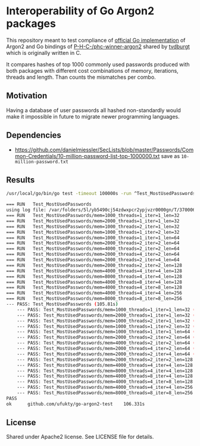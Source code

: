 # Interoperability of Go Argon2 packages

This repository meant to test compliance of [official Go implementation](https://pkg.go.dev/golang.org/x/crypto/argon2) of Argon2 and Go bindings of [P-H-C-/phc-winner-argon2](https://github.com/P-H-C/phc-winner-argon2) shared by [tvdburgt](<(https://pkg.go.dev/github.com/tvdburgt/go-argon2)>) which is originally written in C.

It compares hashes of top 1000 commonly used passwords produced with both packages with different cost combinations of memory, iterations, threads and length. Than counts the mismatches per combo.

## Motivation

Having a database of user passwords all hashed non-standardly would make it impossible in future to migrate newer programming languages.

## Dependencies

-   https://github.com/danielmiessler/SecLists/blob/master/Passwords/Common-Credentials/10-million-password-list-top-1000000.txt save as `10-million-password.txt`

## Results

```sh
/usr/local/go/bin/go test -timeout 100000s -run ^Test_MostUsedPasswords$ github.com/ufukty/go-argon2-test -v -count=1

=== RUN   Test_MostUsedPasswords
using log file: /var/folders/5l/yb5490cj54zdwxpcr2ypjvzr0000gn/T/3700066352
=== RUN   Test_MostUsedPasswords/mem=1000_threads=1_iter=1_len=32
=== RUN   Test_MostUsedPasswords/mem=2000_threads=1_iter=1_len=32
=== RUN   Test_MostUsedPasswords/mem=1000_threads=2_iter=1_len=32
=== RUN   Test_MostUsedPasswords/mem=1000_threads=1_iter=2_len=32
=== RUN   Test_MostUsedPasswords/mem=1000_threads=1_iter=1_len=64
=== RUN   Test_MostUsedPasswords/mem=2000_threads=2_iter=2_len=64
=== RUN   Test_MostUsedPasswords/mem=4000_threads=2_iter=2_len=64
=== RUN   Test_MostUsedPasswords/mem=2000_threads=4_iter=2_len=64
=== RUN   Test_MostUsedPasswords/mem=2000_threads=2_iter=4_len=64
=== RUN   Test_MostUsedPasswords/mem=2000_threads=2_iter=2_len=128
=== RUN   Test_MostUsedPasswords/mem=4000_threads=4_iter=4_len=128
=== RUN   Test_MostUsedPasswords/mem=8000_threads=4_iter=4_len=128
=== RUN   Test_MostUsedPasswords/mem=4000_threads=8_iter=4_len=128
=== RUN   Test_MostUsedPasswords/mem=4000_threads=4_iter=8_len=128
=== RUN   Test_MostUsedPasswords/mem=4000_threads=4_iter=4_len=256
=== RUN   Test_MostUsedPasswords/mem=8000_threads=8_iter=8_len=256
--- PASS: Test_MostUsedPasswords (105.81s)
    --- PASS: Test_MostUsedPasswords/mem=1000_threads=1_iter=1_len=32 (1.11s)
    --- PASS: Test_MostUsedPasswords/mem=2000_threads=1_iter=1_len=32 (2.41s)
    --- PASS: Test_MostUsedPasswords/mem=1000_threads=2_iter=1_len=32 (1.01s)
    --- PASS: Test_MostUsedPasswords/mem=1000_threads=1_iter=2_len=32 (2.28s)
    --- PASS: Test_MostUsedPasswords/mem=1000_threads=1_iter=1_len=64 (1.19s)
    --- PASS: Test_MostUsedPasswords/mem=2000_threads=2_iter=2_len=64 (3.00s)
    --- PASS: Test_MostUsedPasswords/mem=4000_threads=2_iter=2_len=64 (5.78s)
    --- PASS: Test_MostUsedPasswords/mem=2000_threads=4_iter=2_len=64 (2.24s)
    --- PASS: Test_MostUsedPasswords/mem=2000_threads=2_iter=4_len=64 (5.64s)
    --- PASS: Test_MostUsedPasswords/mem=2000_threads=2_iter=2_len=128 (3.03s)
    --- PASS: Test_MostUsedPasswords/mem=4000_threads=4_iter=4_len=128 (7.84s)
    --- PASS: Test_MostUsedPasswords/mem=8000_threads=4_iter=4_len=128 (15.02s)
    --- PASS: Test_MostUsedPasswords/mem=4000_threads=8_iter=4_len=128 (6.94s)
    --- PASS: Test_MostUsedPasswords/mem=4000_threads=4_iter=8_len=128 (15.51s)
    --- PASS: Test_MostUsedPasswords/mem=4000_threads=4_iter=4_len=256 (7.44s)
    --- PASS: Test_MostUsedPasswords/mem=8000_threads=8_iter=8_len=256 (25.24s)
PASS
ok  	github.com/ufukty/go-argon2-test	106.331s
```

## License

Shared under Apache2 license. See LICENSE file for details.
